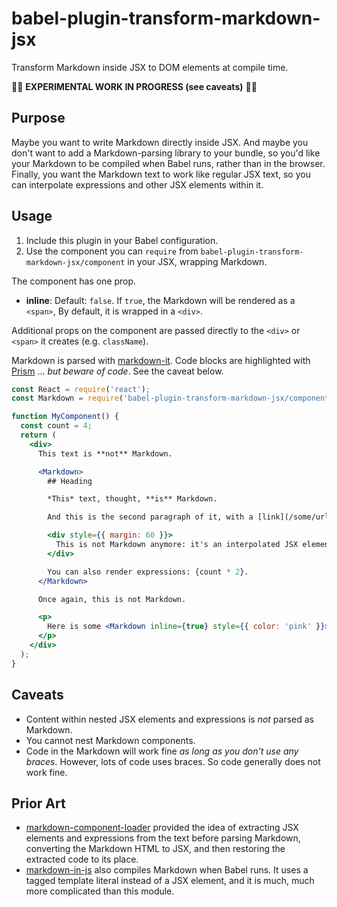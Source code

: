 # babel-plugin-transform-markdown-jsx

Transform Markdown inside JSX to DOM elements at compile time.

🚧🚧  **EXPERIMENTAL WORK IN PROGRESS (see caveats)** 🚧🚧

## Purpose

Maybe you want to write Markdown directly inside JSX.
And maybe you don't want to add a Markdown-parsing library to your bundle, so you'd like your Markdown to be compiled when Babel runs, rather than in the browser.
Finally, you want the Markdown text to work like regular JSX text, so you can interpolate expressions and other JSX elements within it.

## Usage

1. Include this plugin in your Babel configuration.
2. Use the component you can `require` from `babel-plugin-transform-markdown-jsx/component` in your JSX, wrapping Markdown.

The component has one prop.
- **inline**: Default: `false`. If `true`, the Markdown will be rendered as a `<span>`, By default, it is wrapped in a `<div>`.

Additional props on the component are passed directly to the `<div>` or `<span>` it creates (e.g. `className`).

Markdown is parsed with [markdown-it](https://github.com/markdown-it/markdown-it).
Code blocks are highlighted with [Prism](https://github.com/PrismJS/prism) ... *but beware of code*. See the caveat below.

```jsx
const React = require('react');
const Markdown = require('babel-plugin-transform-markdown-jsx/component');

function MyComponent() {
  const count = 4;
  return (
    <div>
      This text is **not** Markdown.

      <Markdown>
        ## Heading

        *This* text, thought, **is** Markdown.

        And this is the second paragraph of it, with a [link](/some/url).

        <div style={{ margin: 60 }}>
          This is not Markdown anymore: it's an interpolated JSX element.
        </div>

        You can also render expressions: {count * 2}.
      </Markdown>

      Once again, this is not Markdown.

      <p>
        Here is some <Markdown inline={true} style={{ color: 'pink' }}>*inline* **Markdown**</Markdown>.
      </p>
    </div>
  );
}
```

## Caveats

- Content within nested JSX elements and expressions is *not* parsed as Markdown.
- You cannot nest Markdown components.
- Code in the Markdown will work fine *as long as you don't use any braces*.
  However, lots of code uses braces.
  So code generally does not work fine.

## Prior Art

- [markdown-component-loader](https://github.com/ticky/markdown-component-loader) provided the idea of extracting JSX elements and expressions from the text before parsing Markdown, converting the Markdown HTML to JSX, and then restoring the extracted code to its place.
- [markdown-in-js](https://github.com/threepointone/markdown-in-js) also compiles Markdown when Babel runs.
  It uses a tagged template literal instead of a JSX element, and it is much, much more complicated than this module.
